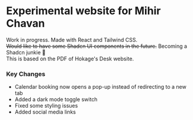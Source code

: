 # Experimental website for Mihir Chavan

Work in progress. Made with React and Tailwind CSS.  
~~Would like to have some Shadcn UI components in the future.~~ Becoming a Shadcn junkie 🥲  
This is based on the PDF of Hokage's Desk website.

### Key Changes
* Calendar booking now opens a pop-up instead of redirecting to a new tab
* Added a dark mode toggle switch
* Fixed some styling issues
* Added social media links

